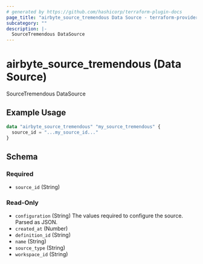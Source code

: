 ```yaml
---
# generated by https://github.com/hashicorp/terraform-plugin-docs
page_title: "airbyte_source_tremendous Data Source - terraform-provider-airbyte"
subcategory: ""
description: |-
  SourceTremendous DataSource
---
```


# airbyte_source_tremendous (Data Source)

SourceTremendous DataSource

## Example Usage

```terraform
data "airbyte_source_tremendous" "my_source_tremendous" {
  source_id = "...my_source_id..."
}
```

<!-- schema generated by tfplugindocs -->
## Schema

### Required

- `source_id` (String)

### Read-Only

- `configuration` (String) The values required to configure the source. Parsed as JSON.
- `created_at` (Number)
- `definition_id` (String)
- `name` (String)
- `source_type` (String)
- `workspace_id` (String)
